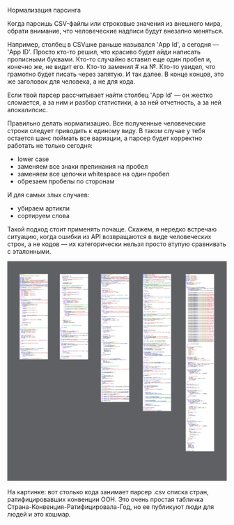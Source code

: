 Нормализация парсинга

Когда парсишь CSV-файлы или строковые значения из внешнего мира, обрати внимание, что человеческие надписи будут внезапно меняться.

Например, столбец в CSVшке раньше назывался 'App&nbsp;Id', а сегодня — 'App&nbsp;ID'. Просто кто-то решил, что красиво будет айди написать прописными буквами. Кто-то случайно вставил еще один пробел и, конечно же, не видит его. Кто-то заменил # на №. Кто-то увидел, что грамотно будет писать через запятую. И так далее. В конце концов, это же заголовок для человека, а не для кода.

Если твой парсер рассчитывает найти столбец 'App&nbsp;Id' — он жестко сломается, а за ним и разбор статистики, а за ней отчетность, а за ней апокалипсис.

Правильно делать нормализацию. Все полученные человеческие строки следует приводить к единому виду. В таком случае у тебя остается шанс поймать все вариации, а парсер будет корректно работать не только сегодня:

* lower case
* заменяем все знаки препинания на пробел
* заменяем все цепочки whitespace на один пробел
* обрезаем пробелы по сторонам

И для самых злых случаев:

* убираем артикли
* сортируем слова

Такой подход стоит применять почаще. Скажем, я нередко встречаю ситуацию, когда ошибки из API возвращаются в виде человеческих строк, а не кодов — их категорически нельзя просто втупую сравнивать с эталонными.

![Парсер ратификаций конвенций ООН](153.png)

На картинке: вот столько кода занимает парсер .csv списка стран, ратифицировавших конвенции ООН. Это очень простая табличка Страна-Конвенция-Ратифицировала-Год, но ее публикуют люди для людей и это кошмар.

